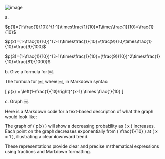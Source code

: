 ![image](https://github.com/user-attachments/assets/cf68f5df-1daa-404d-a24a-e2068965413e)

a. 

$p(1)=(1-\frac{1}{10})^{1-1}\times\frac{1}{10}=1\times\frac{1}{10}=\frac{1}{10}$

$p(2)=(1-\frac{1}{10})^{2-1}\times\frac{1}{10}=\frac{9}{10}\times\frac{1}{10}=\frac{9}{100}$

$p(3)=(1-\frac{1}{10})^{3-1}\times\frac{1}{10}=(\frac{9}{10})^2\times\frac{1}{10}=\frac{81}{1000}$

b. Give a formula for ￼.

The formula for ￼, where ￼, in Markdown syntax:

\[ p(x) = \left(1-\frac{1}{10}\right)^{x-1} \times \frac{1}{10} \]

c. Graph ￼.

Here is a Markdown code for a text-based description of what the graph would look like:

The graph of \( p(x) \) will show a decreasing probability as \( x \) increases. Each point on the graph decreases exponentially from \( \frac{1}{10} \) at \( x = 1 \), illustrating a clear downward trend.

These representations provide clear and precise mathematical expressions using fractions and Markdown formatting.
